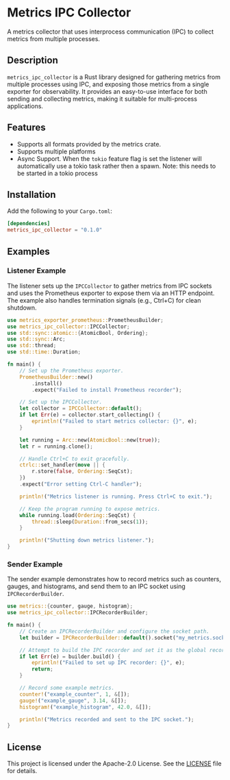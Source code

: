 # Metrics IPC Collector

A metrics collector that uses interprocess communication (IPC) to collect
metrics from multiple processes.

## Description

`metrics_ipc_collector` is a Rust library designed for gathering metrics from
multiple processes using IPC, and exposing those metrics from a single exporter
for observability. It provides an easy-to-use interface for both sending and
collecting metrics, making it suitable for multi-process applications.

## Features

- Supports all formats provided by the metrics crate.
- Supports multiple platforms
- Async Support. When the `tokio` feature flag is set the listener will
  automatically use a tokio task rather then a spawn. Note: this needs to be
  started in a tokio process

## Installation

Add the following to your `Cargo.toml`:

```toml
[dependencies]
metrics_ipc_collector = "0.1.0"
```

## Examples

### Listener Example

The listener sets up the `IPCCollector` to gather metrics from IPC sockets and
uses the Prometheus exporter to expose them via an HTTP endpoint. The example
also handles termination signals (e.g., Ctrl+C) for clean shutdown.

```rust
use metrics_exporter_prometheus::PrometheusBuilder;
use metrics_ipc_collector::IPCCollector;
use std::sync::atomic::{AtomicBool, Ordering};
use std::sync::Arc;
use std::thread;
use std::time::Duration;

fn main() {
    // Set up the Prometheus exporter.
    PrometheusBuilder::new()
        .install()
        .expect("Failed to install Prometheus recorder");

    // Set up the IPCCollector.
    let collector = IPCCollector::default();
    if let Err(e) = collector.start_collecting() {
        eprintln!("Failed to start metrics collector: {}", e);
    }

    let running = Arc::new(AtomicBool::new(true));
    let r = running.clone();

    // Handle Ctrl+C to exit gracefully.
    ctrlc::set_handler(move || {
        r.store(false, Ordering::SeqCst);
    })
    .expect("Error setting Ctrl-C handler");

    println!("Metrics listener is running. Press Ctrl+C to exit.");

    // Keep the program running to expose metrics.
    while running.load(Ordering::SeqCst) {
        thread::sleep(Duration::from_secs(1));
    }

    println!("Shutting down metrics listener.");
}
```

### Sender Example

The sender example demonstrates how to record metrics such as counters, gauges,
and histograms, and send them to an IPC socket using `IPCRecorderBuilder`.

```rust
use metrics::{counter, gauge, histogram};
use metrics_ipc_collector::IPCRecorderBuilder;

fn main() {
    // Create an IPCRecorderBuilder and configure the socket path.
    let builder = IPCRecorderBuilder::default().socket("my_metrics.sock");

    // Attempt to build the IPC recorder and set it as the global recorder.
    if let Err(e) = builder.build() {
        eprintln!("Failed to set up IPC recorder: {}", e);
        return;
    }

    // Record some example metrics.
    counter!("example_counter", 1, &[]);
    gauge!("example_gauge", 3.14, &[]);
    histogram!("example_histogram", 42.0, &[]);

    println!("Metrics recorded and sent to the IPC socket.");
}
```

## License

This project is licensed under the Apache-2.0 License. See the
[LICENSE](LICENSE) file for details.
